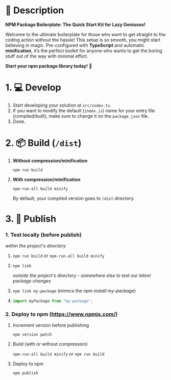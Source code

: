 # 🔎 Description
**NPM Package Boilerplate: The Quick Start Kit for Lazy Geniuses!**

Welcome to the ultimate boilerplate for those who want to get straight to the coding action without the hassle! This setup is so smooth, you might start believing in magic. Pre-configured with **TypeScript** and automatic **minification**, it’s the perfect toolkit for anyone who wants to get the boring stuff out of the way with minimal effort.

**Start your npm package library today!** 🚀


# 1. 💻 Develop 

1. Start developing your solution at `src/index.ts`.
2. If you want to modify the default (`index.js`) name for your entry file (compiled/built), make sure to change it on the `package.json` file.
3. Done.

# 2. 📦 Build (`/dist`)

1. **Without compression/minification**

   `npm run build`

2. **With compression/minification**

   `npm-run-all build minify`

   By default, your compiled version goes to `/dist` directory.

# 3. 🚀 Publish

### 1. Test locally (before publish)

_within the project's directory_

1. `npm run build` or `npm-run-all build minify`
1. `npm link`

   _outside the project's directory - somewhere else to test our latest package changes_

1. `npm link my-package` (mimics the _npm install my-package_)

1. ```js
   import myPackage from "my-package";
   ```

### 2. Deploy to npm (https://www.npmjs.com/)

1. Increment version before publishing

   `npm version patch`

1. Build (with or without compression)

   `npm-run-all build minify` or `npm run build`

1. Deploy to npm

   `npm publish`
